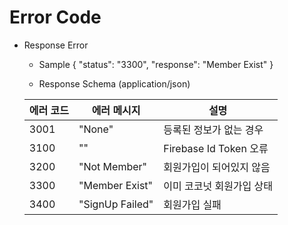 # Error Code

- Response Error
  
  * Sample
  {
      "status": "3300",
      "response": "Member Exist"
  }
  
  * Response Schema (application/json)

  에러 코드 | 에러 메시지 | 설명
  ------------ | ------------- | -------------
  3001 | "None" | 등록된 정보가 없는 경우 
  3100 | "" | Firebase Id Token 오류
  3200 | "Not Member" | 회원가입이 되어있지 않음
  3300 | "Member Exist" | 이미 코코넛 회원가입 상태
  3400 | "SignUp Failed" | 회원가입 실패
